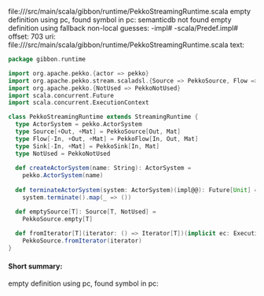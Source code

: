 file://<WORKSPACE>/src/main/scala/gibbon/runtime/PekkoStreamingRuntime.scala
empty definition using pc, found symbol in pc: 
semanticdb not found
empty definition using fallback
non-local guesses:
	 -impl#
	 -scala/Predef.impl#
offset: 703
uri: file://<WORKSPACE>/src/main/scala/gibbon/runtime/PekkoStreamingRuntime.scala
text:
```scala
package gibbon.runtime

import org.apache.pekko.{actor => pekko}
import org.apache.pekko.stream.scaladsl.{Source => PekkoSource, Flow => PekkoFlow, Sink => PekkoSink}
import org.apache.pekko.{NotUsed => PekkoNotUsed}
import scala.concurrent.Future
import scala.concurrent.ExecutionContext

class PekkoStreamingRuntime extends StreamingRuntime {
  type ActorSystem = pekko.ActorSystem
  type Source[+Out, +Mat] = PekkoSource[Out, Mat]
  type Flow[-In, +Out, +Mat] = PekkoFlow[In, Out, Mat]
  type Sink[-In, +Mat] = PekkoSink[In, Mat]
  type NotUsed = PekkoNotUsed
  
  def createActorSystem(name: String): ActorSystem = 
    pekko.ActorSystem(name)
  
  def terminateActorSystem(system: ActorSystem)(impl@@): Future[Unit] = 
    system.terminate().map(_ => ())

  def emptySource[T]: Source[T, NotUsed] = 
    PekkoSource.empty[T]
  
  def fromIterator[T](iterator: () => Iterator[T])(implicit ec: ExecutionContext): Source[T, NotUsed] = 
    PekkoSource.fromIterator(iterator)
}
```


#### Short summary: 

empty definition using pc, found symbol in pc: 